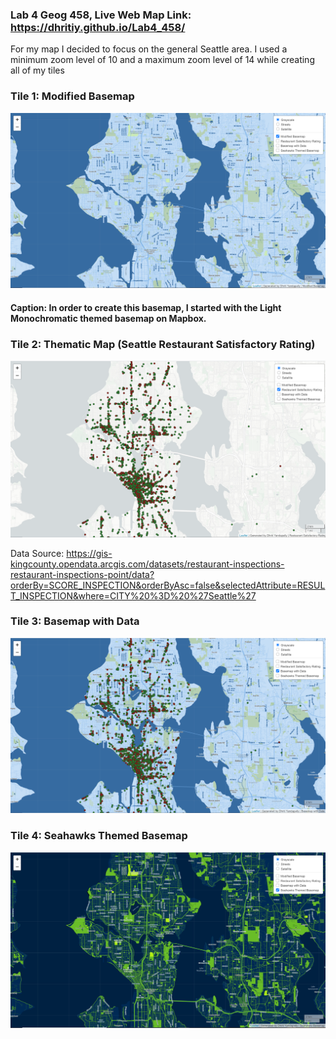 ### Lab 4 Geog 458, Live Web Map Link: https://dhritiy.github.io/Lab4_458/

For my map I decided to focus on the general Seattle area. I used a minimum zoom level of 10 and a maximum zoom level of 14 while creating all of my tiles
### Tile 1: Modified Basemap
![Tile 1](https://github.com/dhritiy/Lab4_458/blob/main/img/Tile1.PNG)
#### Caption: In order to create this basemap, I started with the Light Monochromatic themed basemap on Mapbox. 

### Tile 2: Thematic Map (Seattle Restaurant Satisfactory Rating)
![Tile 2](https://github.com/dhritiy/Lab4_458/blob/main/img/Tile2.PNG)

Data Source: https://gis-kingcounty.opendata.arcgis.com/datasets/restaurant-inspections-restaurant-inspections-point/data?orderBy=SCORE_INSPECTION&orderByAsc=false&selectedAttribute=RESULT_INSPECTION&where=CITY%20%3D%20%27Seattle%27

### Tile 3: Basemap with Data
![Tile 3](https://github.com/dhritiy/Lab4_458/blob/main/img/Tile3.PNG)

### Tile 4: Seahawks Themed Basemap
![Tile 4](https://github.com/dhritiy/Lab4_458/blob/main/img/Tile4.PNG)
